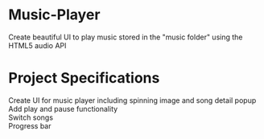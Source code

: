 # Music-Player

Create beautiful UI to play music stored in the "music folder" using the HTML5 audio API

# Project Specifications

Create UI for music player including spinning image and song detail popup <br />
Add play and pause functionality <br />
Switch songs <br />
Progress bar <br />
